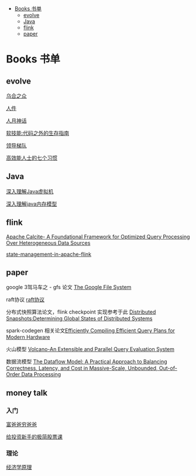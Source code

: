 - [Books 书单](#books-书单)
  - [evolve](#evolve)
  - [Java](#java)
  - [flink](#flink)
  - [paper](#paper)


# Books 书单

## evolve

[乌合之众](./evolve/%E3%80%8A%E4%B9%8C%E5%90%88%E4%B9%8B%E4%BC%97%E5%A4%A7%E4%BC%97%E5%BF%83%E7%90%86%E7%A0%94%E7%A9%B6%E3%80%8B.pdf)

[人件](./evolve/%E3%80%8A%E4%BA%BA%E4%BB%B6%20%E5%8E%9F%E4%B9%A6%E7%AC%AC3%E7%89%88%E3%80%8B.pdf)

[人月神话](./evolve/%E4%BA%BA%E6%9C%88%E7%A5%9E%E8%AF%9D.pdf)

[软技能:代码之外的生存指南](./evolve/%E8%BD%AF%E6%8A%80%E8%83%BD%EF%BC%9A%E4%BB%A3%E7%A0%81%E4%B9%8B%E5%A4%96%E7%9A%84%E7%94%9F%E5%AD%98%E6%8C%87%E5%8D%97.pdf)

[领导梯队](./evolve/%E9%A2%86%E5%AF%BC%E6%A2%AF%E9%98%9F%EF%BC%9A%E5%85%A8%E9%9D%A2%E6%89%93%E9%80%A0%E9%A2%86%E5%AF%BC%E5%8A%9B%E9%A9%B1%E5%8A%A8%E5%9E%8B%E5%85%AC%E5%8F%B8-%E6%8B%89%E5%A7%86%C2%B7%E6%9F%A5%E5%85%B0.pdf)

[高效能人士的七个习惯](./evolve/%E9%AB%98%E6%95%88%E8%83%BD%E4%BA%BA%E5%A3%AB%E7%9A%84%E4%B8%83%E4%B8%AA%E4%B9%A0%E6%83%AF(20%E5%91%A8%E5%B9%B4%E7%BA%AA%E5%BF%B5%E7%89%88)%E5%8F%B2%E8%92%82%E8%8A%AC%C2%B7%E6%9F%AF%E7%BB%B4.pdf)

## Java

[深入理解Java虚拟机](./java/%E6%B7%B1%E5%85%A5%E7%90%86%E8%A7%A3Java%E8%99%9A%E6%8B%9F%E6%9C%BA%EF%BC%9AJVM%E9%AB%98%E7%BA%A7%E7%89%B9%E6%80%A7%E4%B8%8E%E6%9C%80%E4%BD%B3%E5%AE%9E%E8%B7%B5%EF%BC%88%E7%AC%AC3%E7%89%88%EF%BC%89%E5%91%A8%E5%BF%97%E6%98%8E.pdf)

[深入理解java内存模型](./java/%E6%B7%B1%E5%85%A5%E7%90%86%E8%A7%A3java%E5%86%85%E5%AD%98%E6%A8%A1%E5%9E%8B.pdf)

## flink

[Apache Calcite- A Foundational Framework for Optimized Query Processing Over Heterogeneous Data Sources](./flink/Apache%20Calcite-%20A%20Foundational%20Framework%20for%20Optimized%20Query%20Processing%20Over%20Heterogeneous%20Data%20Sources.pdf)

[state-management-in-apache-flink](./flink/state-management-in-apache-flink.pdf)

## paper

google 3驾马车之 - gfs 论文 [The Google File System](./paper/gfs.pdf)

raft协议 [raft协议](./paper/raft.pdf)


分布式快照算法论文，flink checkpoint 实现参考于此 [Distributed Snapshots:Determining Global States of Distributed Systems](./paper/Distributed%20Snapshots.pdf)

spark-codegen 相关论文[Efficiently Compiling Efficient Query Plans for Modern Hardware](./paper/Efficiently%20Compiling%20Efficient%20Query%20Plans%20for%20Modern%20Hardware.pdf)

火山模型 [Volcano-An Extensible and Parallel Query Evaluation System](./paper/Volcano-An%20Extensible%20and%20Parallel%20Query%20Evaluation%20System.pdf)

数据流模型 [The Dataflow Model: A Practical Approach to Balancing Correctness, Latency, and Cost in Massive-Scale, Unbounded, Out-of-Order Data Processing](./paper/The%20Dataflow%20Model.pdf)


## money talk

### 入门

[富爸爸穷爸爸](./money%20talk/%E5%AF%8C%E7%88%B8%E7%88%B8%E7%A9%B7%E7%88%B8%E7%88%B8_%E7%A9%B7%E7%88%B8%E7%88%B8%E5%AF%8C%E7%88%B8%E7%88%B8_%E5%AF%8C%E7%88%B8%E7%88%B8%E7%A9%B7%E7%88%B8%E7%88%B8%E5%85%A8%E9%9B%86.pdf)

[给投资新手的极简股票课](./money%20talk/%E7%BB%99%E6%8A%95%E8%B5%84%E6%96%B0%E6%89%8B%E7%9A%84%E6%9E%81%E7%AE%80%E8%82%A1%E7%A5%A8%E8%AF%BE(%E9%AB%98%E6%B8%85).pdf)

### 理论

[经济学原理](/money%20talk/%E7%BB%8F%E6%B5%8E%E5%AD%A6%E5%8E%9F%E7%90%86%EF%BC%88%E7%AC%AC7%E7%89%88%EF%BC%89_%E5%BE%AE%E8%A7%82%E7%BB%8F%E6%B5%8E%E5%AD%A6%E5%88%86%E5%86%8C_%E7%BE%8E_%E6%9B%BC%E6%98%86.pdf)
